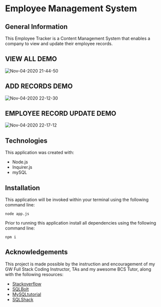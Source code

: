 # Employee Management System

## General Information
This Employee Tracker is a Content Management System that enables a company to view and update their employee records.

## VIEW ALL DEMO
![Nov-04-2020 21-44-50](https://user-images.githubusercontent.com/67653440/98191409-18f63780-1ee7-11eb-8459-2b894aceffdf.gif)

## ADD RECORDS DEMO
![Nov-04-2020 22-12-30](https://user-images.githubusercontent.com/67653440/98193363-02ea7600-1eeb-11eb-98b5-e92d094ccf91.gif)

## EMPLOYEE RECORD UPDATE DEMO
![Nov-04-2020 22-17-12](https://user-images.githubusercontent.com/67653440/98193577-90c66100-1eeb-11eb-8e80-01052796f792.gif)

## Technologies
This application was created with: 

* Node.js
* Inquirer.js
* mySQL

## Installation
This application will be invoked within your terminal using the following command line:
```
node app.js
```
Prior to running this application install all dependencies using the following command line:
```
npm i
```

## Acknowledgements
This project is made possible by the instruction and encouragement of my GW Full Stack Coding Instructor, TAs and my awesome BCS Tutor, along with the following resources:

* [Stackoverflow](https://stackoverflow.com/)
* [SQLBolt](https://sqlbolt.com/)
* [MySQLtutorial](https://www.mysqltutorial.org/)
* [SQLShack](https://www.sqlshack.com/)